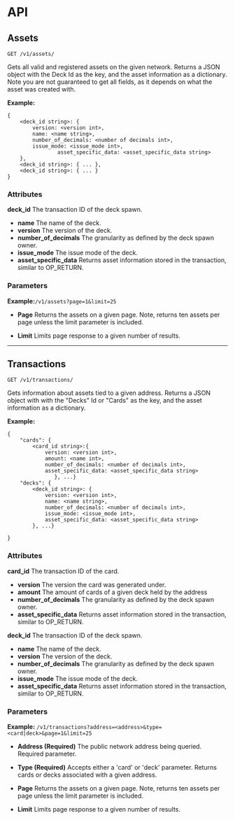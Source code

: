 # API

## Assets

`GET /v1/assets/`

Gets all valid and registered assets on the given network. Returns a JSON object with the Deck Id as the key, and the asset information as a dictionary. Note you are not guaranteed to get all fields, as it depends on what the asset was created with.  

**Example:**
```
{
    <deck_id string>: {
		version: <version int>, 
		name: <name string>, 
		number_of_decimals: <number of decimals int>, 
		issue_mode: <issue_mode int>,
                asset_specific_data: <asset_specific_data string>
    },
    <deck_id string>: { ... },
    <deck_id string>: { ... }
}
```
### Attributes
**deck_id**
 The transaction ID of the deck spawn.
* **name**
 The name of the deck.
* **version**
 The version of the deck.
* **number_of_decimals**
 The granularity as defined by the deck spawn owner. 
* **issue_mode**
 The issue mode of the deck. 
* **asset_specific_data**
 Returns asset information stored in the transaction, similar to OP_RETURN.  

### Parameters
**Example:**```/v1/assets?page=1&limit=25```

* **Page**
Returns the assets on a given page. Note, returns ten assets per page unless the limit parameter is included.

* **Limit**
Limits page response to a given number of results.

---

## Transactions

`GET /v1/transactions/`

Gets information about assets tied to a given address.  Returns a JSON object with with the "Decks" Id or "Cards" as the key, and the asset information as a dictionary. 

**Example:**

```
{
    "cards": {
        <card_id string>:{
            version: <version int>, 
            amount: <name int>, 
            number_of_decimals: <number of decimals int>, 
            asset_specific_data: <asset_specific_data string>
               }, ...}
    "decks": {
        <deck_id string>: {
            version: <version int>, 
            name: <name string>, 
            number_of_decimals: <number of decimals int>, 
            issue_mode: <issue_mode int>,
            asset_specific_data: <asset_specific_data string>
        }, ...}
    
}
```
### Attributes
**card_id**
The transaction ID of the card.
* **version**
The version the card was generated under.
* **amount**
The amount of cards of a given deck held by the address
* **number_of_decimals**
The granularity as defined by the deck spawn owner. 
* **asset_specific_data**
Returns asset information stored in the transaction, similar to OP_RETURN.

**deck_id**
 The transaction ID of the deck spawn.
* **name**
 The name of the deck.
* **version**
 The version of the deck.
* **number_of_decimals**
 The granularity as defined by the deck spawn owner. 
* **issue_mode**
 The issue mode of the deck. 
* **asset_specific_data**
 Returns asset information stored in the transaction, similar to OP_RETURN.  

### Parameters
**Example:** ```/v1/transactions?address=<address>&type=<card|deck>&page=1&limit=25```

* **Address (Required)**
The public network address being queried.  Required parameter.

* **Type (Required)**
Accepts either a 'card' or 'deck' parameter.  Returns cards or decks associated with a given address.

* **Page**
Returns the assets on a given page. Note, returns ten assets per page unless the limit parameter is included.

* **Limit**
Limits page response to a given number of results.
